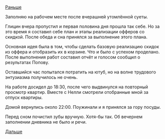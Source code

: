 [Раньше](2019.07.30.md)

Заполняю на рабочем месте после вчерашней утомлённой суеты.

Глицин вчера пропустил и первая половина дня прошла так себе. Но за это время я составил себе план и этапы реализации офферов со скидкой.
После обеда и сна принялся за выполнение этого плана.

Основная идея была в том, чтобы сделать базовую реализацию скидок из оффера и отобразить их в корзине.
Что и было с успехом проделано. После выполнения работ составил отчёт и голосом сообщил о результатах Попову.

Оставшийся час попытался потратить на ютуб, но на волне трудового энтузиазма получилось не очень.

На работе досидел до 18:30, после чего выдвинулся на повторный просмотр квартир. Вместе с Нелли смотрели отобранные мной за отпуск квартиры.

Домой вернулись около 22:00. Поужинали и я принялся за гору посуды.

Перед сном почистил зубы вручную. Хотя-бы так. Об вечернем заполнении дневника не было и речи.

[Дальше](2019.08.01.md)